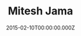 ---
title: Mitesh Jama
articlename: >-
  Accuracy of Smartphone Applications and Wearable Devices for Tracking Physical
  Activity Data
date: 2015-02-10T00:00:00.000Z
summary: >-
  The objective of this study was to evaluate the accuracy of smartphone applications and wearable devices compared with direct observation of step counts, a metric successfully used in interventions to improve clinical outcomes.
authors: >-
  Meredith A. Case, BA; Holland A. Burwick; Kevin G. Volpp, MD, PhD; Mitesh S. Patel, MD, MBA, MS
source: 'https://jamanetwork.com/journals/jama/fullarticle/2108876'
---